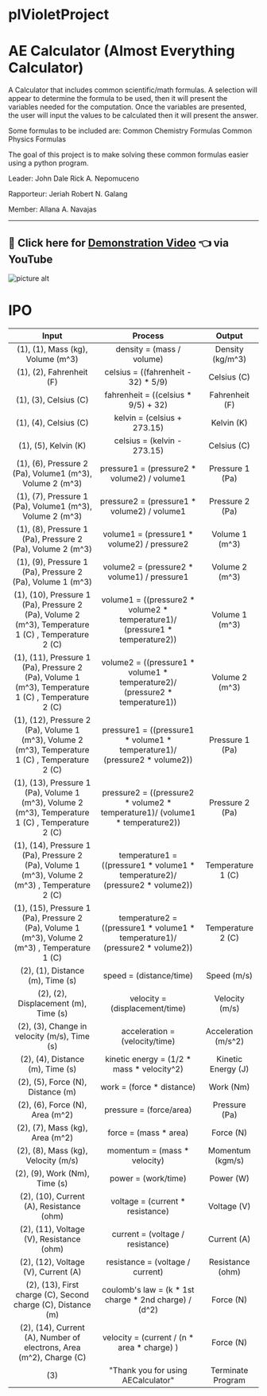 # plVioletProject #
# AE Calculator (Almost Everything Calculator) #

A Calculator that includes common scientific/math formulas. A selection will appear to determine the formula to be used, then it will present the variables needed for the computation. Once the variables are presented, the user will input the values to be calculated then it will present the answer.

Some formulas to be included are:
Common Chemistry Formulas
Common Physics Formulas

The goal of this project is to make solving these common formulas easier using a python program.

Leader: John Dale Rick A. Nepomuceno

Rapporteur: Jeriah Robert N. Galang

Member: Allana A. Navajas

 - - - -

## :raising_hand: Click here for [Demonstration Video](https://youtu.be/ePceWaxhx9w "Demonstration") :point_left: via YouTube ##

![picture alt](https://github.com/yawna000/plVioletProject/blob/main/Poster_AECalculator.png)

# IPO #

Input  | Process | Output
| :---: | :---:| :---: 
(1), (1), Mass (kg), Volume (m^3) | density = (mass / volume) | Density (kg/m^3)
(1), (2), Fahrenheit (F) | celsius = ((fahrenheit - 32) * 5/9) | Celsius (C)
(1), (3), Celsius (C) | fahrenheit = ((celsius * 9/5) + 32) | Fahrenheit (F)
(1), (4), Celsius (C) | kelvin = (celsius + 273.15) | Kelvin (K)
(1), (5), Kelvin (K) | celsius = (kelvin - 273.15) | Celsius (C)
(1), (6), Pressure 2 (Pa), Volume1 (m^3), Volume 2 (m^3) | pressure1 = (pressure2 * volume2) / volume1 | Pressure 1 (Pa)
(1), (7), Pressure 1 (Pa), Volume1 (m^3), Volume 2 (m^3) | pressure2 = (pressure1 * volume2) / volume1 | Pressure 2 (Pa)
(1), (8), Pressure 1 (Pa), Pressure 2 (Pa), Volume 2 (m^3) | volume1 = (pressure1 * volume2) / pressure2 | Volume 1 (m^3)
(1), (9), Pressure 1 (Pa), Pressure 2 (Pa), Volume 1 (m^3)| volume2 = (pressure2 * volume1) / pressure1 | Volume 2 (m^3)
(1), (10), Pressure 1 (Pa), Pressure 2 (Pa), Volume 2 (m^3), Temperature 1 (C) , Temperature 2 (C) | volume1 = ((pressure2 * volume2 * temperature1)/ (pressure1 * temperature2)) | Volume 1 (m^3)
(1), (11), Pressure 1 (Pa), Pressure 2 (Pa), Volume 1 (m^3), Temperature 1 (C) , Temperature 2 (C) | volume2 = ((pressure1 * volume1 * temperature2)/ (pressure2 * temperature1)) | Volume 2 (m^3)
(1), (12), Pressure 2 (Pa), Volume 1 (m^3), Volume 2 (m^3), Temperature 1 (C) , Temperature 2 (C) | pressure1 = ((pressure1 * volume1 * temperature1)/ (pressure2 * volume2)) | Pressure 1 (Pa)
(1), (13), Pressure 1 (Pa), Volume 1 (m^3), Volume 2 (m^3), Temperature 1 (C) , Temperature 2 (C) | pressure2 = ((pressure2 * volume2 * temperature1)/ (volume1 * temperature2)) | Pressure 2 (Pa)
(1), (14), Pressure 1 (Pa), Pressure 2 (Pa), Volume 1 (m^3), Volume 2 (m^3) , Temperature 2 (C) | temperature1 = ((pressure1 * volume1 * temperature2)/ (pressure2 * volume2)) | Temperature 1 (C)
(1), (15), Pressure 1 (Pa), Pressure 2 (Pa), Volume 1 (m^3), Volume 2 (m^3) , Temperature 1 (C) | temperature2 = ((pressure1 * volume1 * temperature1)/ (pressure2 * volume2)) | Temperature 2 (C)
(2), (1), Distance (m), Time (s) | speed = (distance/time) | Speed (m/s)
(2), (2), Displacement (m), Time (s) | velocity = (displacement/time) | Velocity (m/s)
(2), (3), Change in velocity (m/s), Time (s) | acceleration = (velocity/time) | Acceleration (m/s^2)
(2), (4), Distance (m), Time (s) | kinetic energy = (1/2 * mass * velocity^2) | Kinetic Energy (J)
(2), (5), Force (N), Distance (m) | work = (force * distance) | Work (Nm)
(2), (6), Force (N), Area (m^2) | pressure = (force/area) | Pressure (Pa)
(2), (7), Mass (kg), Area (m^2)  | force = (mass * area) | Force (N)
(2), (8), Mass (kg), Velocity (m/s) | momentum = (mass * velocity) | Momentum (kgm/s)
(2), (9), Work (Nm), Time (s) | power = (work/time) | Power (W)
(2), (10), Current (A), Resistance (ohm) | voltage = (current * resistance) | Voltage (V)
(2), (11), Voltage (V), Resistance (ohm) | current = (voltage / resistance) | Current (A)
(2), (12), Voltage (V), Current (A) | resistance = (voltage / current) | Resistance (ohm)
(2), (13), First charge (C), Second charge (C), Distance (m) | coulomb's law = (k * 1st charge * 2nd charge) / (d^2) | Force (N)
(2), (14), Current (A), Number of electrons, Area (m^2), Charge (C) | velocity = (current / (n * area * charge) ) | Force (N)
(3) | "Thank you for using AECalculator" | Terminate Program

